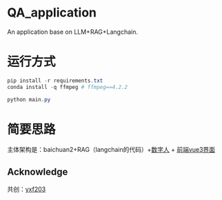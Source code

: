 # QA_application
An application base on LLM+RAG+Langchain.
# 运行方式

```powershell
pip install -r requirements.txt
conda install -q ffmpeg # ffmpeg==4.2.2
```

```powershell
python main.py
```
# 简要思路
主体架构是：baichuan2+RAG（langchain的代码）+[数字人](https://github.com/Kedreamix/Linly-Talker) + [前端vue3界面](https://ff-ovo.fun/)


## Acknowledge

共创：[yxf203](https://github.com/yxf203)
